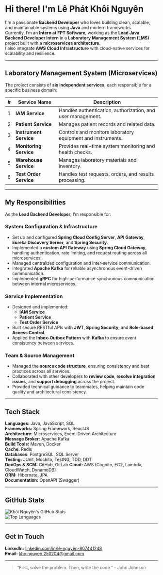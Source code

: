 # Hi there! I'm Lê Phát Khôi Nguyên

I'm a passionate **Backend Developer** who loves building clean, scalable, and maintainable systems using **Java** and modern frameworks.  
Currently, I’m an **Intern at FPT Software**, working as the **Lead Java Backend Developer Intern** in a **Laboratory Management System (LMS)** project built with a **microservices architecture**.  
I also integrate **AWS Cloud Infrastructure** with cloud-native services for scalability and resilience.

---

## Laboratory Management System (Microservices)

The project consists of **six independent services**, each responsible for a specific business domain:

| # | Service Name | Description |
|---|---------------|-------------|
| 1 | **IAM Service** | Handles authentication, authorization, and user management. |
| 2 | **Patient Service** | Manages patient records and related data. |
| 3 | **Instrument Service** | Controls and monitors laboratory equipment and instruments. |
| 4 | **Monitoring Service** | Provides real-time system monitoring and health checks. |
| 5 | **Warehouse Service** | Manages laboratory materials and inventory. |
| 6 | **Test Order Service** | Handles test requests, orders, and results processing. |

---

## My Responsibilities

As the **Lead Backend Developer**, I’m responsible for:

### System Configuration & Infrastructure
- Set up and configured **Spring Cloud Config Server**, **API Gateway**, **Eureka Discovery Server**, and **Spring Security**.  
- Implemented a **custom API Gateway** using **Spring Cloud Gateway**, handling authentication, rate limiting, and request routing across all microservices.  
- Managed centralized configuration and inter-service communication.  
- Integrated **Apache Kafka** for reliable asynchronous event-driven communication.  
- Implemented **gRPC** for high-performance synchronous communication between internal microservices.  

### Service Implementation
- Designed and implemented:
  - **IAM Service**
  - **Patient Service**
  - **Test Order Service**
- Built secure RESTful APIs with **JWT**, **Spring Security**, and **Role-based Access Control**.  
- Applied the **Inbox-Outbox Pattern** with **Kafka** to ensure event consistency between services.  

### Team & Source Management
- Managed the **source code structure**, ensuring consistency and best practices across all services.  
- Collaborated with other developers to **review code**, **resolve integration issues**, and **support debugging** across the project.  
- Provided technical guidance to teammates, helping maintain code quality and architectural consistency.

---

## Tech Stack

**Languages:** Java, JavaScript, SQL  
**Frameworks:** Spring Framework, ReactJS  
**Architecture:** Microservices, Event-Driven Architecture  
**Message Broker:** Apache Kafka  
**Build Tools:** Maven, Docker  
**Cache:** Redis  
**Databases:** PostgreSQL, SQL Server  
**Testing:** JUnit, Mockito, TestNG, TDD, DDT  
**DevOps & SCM:** GitHub, GitLab
**Cloud:** AWS (Cognito, EC2, Lambda, CloudWatch, DynamoDB)  
**ORM:** Hibernate, JPA  
**Documentation:** OpenAPI (Swagger)  

---

## GitHub Stats

![Khôi Nguyên's GitHub Stats](https://github-readme-stats.vercel.app/api?username=overcode250204&show_icons=true&theme=gruvbox&count_private=true)  
![Top Languages](https://github-readme-stats.vercel.app/api/top-langs/?username=overcode250204&layout=compact&theme=gruvbox)

---

## Get in Touch

**LinkedIn:** [linkedin.com/in/lê-nguyên-807441248](https://www.linkedin.com/in/lê-nguyên-807441248)  
**Email:** khoinguyen.250204@gmail.com  

---

> “First, solve the problem. Then, write the code.” – John Johnson
